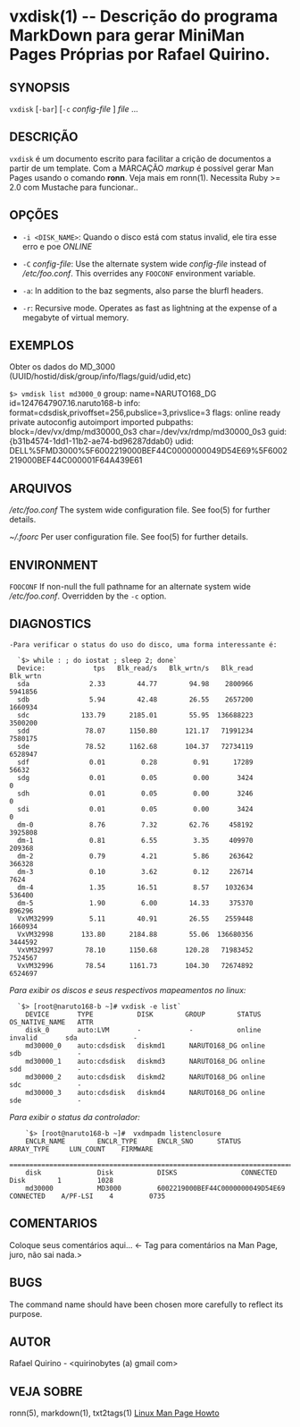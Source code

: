 vxdisk(1) -- Descrição do programa MarkDown para gerar MiniMan Pages Próprias por Rafael Quirino.
===============================================


SYNOPSIS
--------

`vxdisk` [`-bar`] [`-c` *config-file* ] *file* ...

DESCRIÇÃO
---------

`vxdisk` é um documento escrito para facilitar a crição de documentos a partir de um template.
Com a MARCAÇÃO *markup* é possível gerar Man Pages usando o comando **ronn**. Veja mais em ronn(1).
Necessita Ruby >= 2.0 com Mustache para funcionar..

OPÇÕES
------

* `-i <DISK_NAME>`:
	Quando o disco está com status invalid, ele tira esse erro e poe *ONLINE*

* `-C` *config-file*:
  Use the alternate system wide *config-file* instead of */etc/foo.conf*. This
  overrides any `FOOCONF` environment variable.

* `-a`:
  In addition to the baz segments, also parse the blurfl headers.

* `-r`:
  Recursive mode. Operates as fast as lightning at the expense of a megabyte
  of virtual memory.

EXEMPLOS
--------

Obter os dados do MD_3000 (UUID/hostid/disk/group/info/flags/guid/udid,etc)

   `$> vmdisk list md3000_0`
	group:     name=NARUTO168_DG id=1247647907.16.naruto168-b
	info:      format=cdsdisk,privoffset=256,pubslice=3,privslice=3
	flags:     online ready private autoconfig autoimport imported
	pubpaths:  block=/dev/vx/dmp/md30000_0s3 char=/dev/vx/rdmp/md30000_0s3
	guid:      {b31b4574-1dd1-11b2-ae74-bd96287ddab0}
	udid:      DELL%5FMD3000%5F6002219000BEF44C0000000049D54E69%5F6002219000BEF44C000001F64A439E61




ARQUIVOS
--------


*/etc/foo.conf*
  The system wide configuration file. See foo(5) for further details.

*~/.foorc*
  Per user configuration file. See foo(5) for further details.

ENVIRONMENT
-----------

`FOOCONF`
  If non-null the full pathname for an alternate system wide */etc/foo.conf*.
  Overridden by the `-c` option.

DIAGNOSTICS
-----------

`-Para verificar o status do uso do disco, uma forma interessante é:`

      `$> while : ; do iostat ; sleep 2; done`
	  Device:            tps   Blk_read/s   Blk_wrtn/s   Blk_read   Blk_wrtn
	  sda               2.33        44.77        94.98    2800966    5941856
	  sdb               5.94        42.48        26.55    2657200    1660934
	  sdc             133.79      2185.01        55.95  136688223    3500200
	  sdd              78.07      1150.80       121.17   71991234    7580175
	  sde              78.52      1162.68       104.37   72734119    6528947
	  sdf               0.01         0.28         0.91      17289      56632
	  sdg               0.01         0.05         0.00       3424          0
	  sdh               0.01         0.05         0.00       3246          0
	  sdi               0.01         0.05         0.00       3424          0
	  dm-0              8.76         7.32        62.76     458192    3925808
	  dm-1              0.81         6.55         3.35     409970     209368
	  dm-2              0.79         4.21         5.86     263642     366328
	  dm-3              0.10         3.62         0.12     226714       7624
	  dm-4              1.35        16.51         8.57    1032634     536400
	  dm-5              1.90         6.00        14.33     375370     896296
	  VxVM32999         5.11        40.91        26.55    2559448    1660934
	  VxVM32998       133.80      2184.88        55.06  136680356    3444592
	  VxVM32997        78.10      1150.68       120.28   71983452    7524567
	  VxVM32996        78.54      1161.73       104.30   72674892    6524697


*Para exibir os discos e seus respectivos mapeamentos no linux:*

	  `$> [root@naruto168-b ~]# vxdisk -e list`
		DEVICE       TYPE           DISK        GROUP        STATUS               OS_NATIVE_NAME   ATTR
		disk_0       auto:LVM       -            -           online invalid       sda              -
		md30000_0    auto:cdsdisk   diskmd1      NARUTO168_DG online               sdb              -
		md30000_1    auto:cdsdisk   diskmd3      NARUTO168_DG online               sdd              -
		md30000_2    auto:cdsdisk   diskmd2      NARUTO168_DG online               sdc              -
		md30000_3    auto:cdsdisk   diskmd4      NARUTO168_DG online               sde              -

*Para exibir o status da controlador:*

		`$> [root@naruto168-b ~]#  vxdmpadm listenclosure
		ENCLR_NAME        ENCLR_TYPE     ENCLR_SNO      STATUS       ARRAY_TYPE     LUN_COUNT    FIRMWARE
		===================================================================================================
		disk              Disk           DISKS                CONNECTED    Disk        1         1028
		md30000           MD3000         6002219000BEF44C0000000049D54E69  CONNECTED    A/PF-LSI    4         0735



COMENTARIOS
-----------

Coloque seus comentários aqui...
<- Tag para comentários na Man Page, juro, não sai nada.>

BUGS
----

The command name should have been chosen more carefully to reflect its
purpose.

AUTOR
-----

Rafael Quirino - <quirinobytes (a) gmail com>

VEJA SOBRE
----------

ronn(5), markdown(1), txt2tags(1) [Linux Man Page Howto](
http://www.schweikhardt.net/man_page_howto.html)
